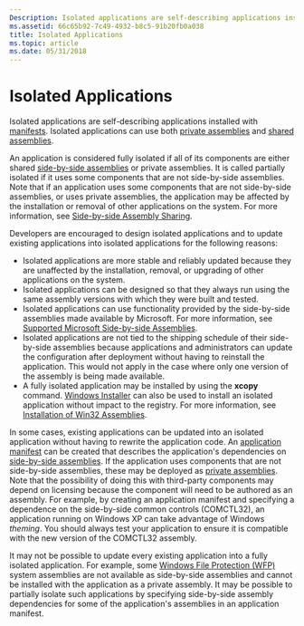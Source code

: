 ```yaml
---
Description: Isolated applications are self-describing applications installed with manifests. Isolated applications can use both private assemblies and shared assemblies.
ms.assetid: 66c65b92-7c49-4932-b8c5-91b20fb0a038
title: Isolated Applications
ms.topic: article
ms.date: 05/31/2018
---
```


# Isolated Applications

Isolated applications are self-describing applications installed with [manifests](manifests.md). Isolated applications can use both [private assemblies](https://docs.microsoft.com/windows/desktop/Msi/private-assemblies) and [shared assemblies](https://docs.microsoft.com/windows/desktop/Msi/shared-assemblies).

An application is considered fully isolated if all of its components are either shared [side-by-side assemblies](about-side-by-side-assemblies-.md) or private assemblies. It is called partially isolated if it uses some components that are not side-by-side assemblies. Note that if an application uses some components that are not side-by-side assemblies, or uses private assemblies, the application may be affected by the installation or removal of other applications on the system. For more information, see [Side-by-side Assembly Sharing](side-by-side-assembly-sharing.md).

Developers are encouraged to design isolated applications and to update existing applications into isolated applications for the following reasons:

-   Isolated applications are more stable and reliably updated because they are unaffected by the installation, removal, or upgrading of other applications on the system.
-   Isolated applications can be designed so that they always run using the same assembly versions with which they were built and tested.
-   Isolated applications can use functionality provided by the side-by-side assemblies made available by Microsoft. For more information, see [Supported Microsoft Side-by-side Assemblies](supported-microsoft-side-by-side-assemblies.md).
-   Isolated applications are not tied to the shipping schedule of their side-by-side assemblies because applications and administrators can update the configuration after deployment without having to reinstall the application. This would not apply in the case where only one version of the assembly is being made available.
-   A fully isolated application may be installed by using the **xcopy** command. [Windows Installer](https://msdn.microsoft.com/library/Cc185688(v=VS.85).aspx) can also be used to install an isolated application without impact to the registry. For more information, see [Installation of Win32 Assemblies](https://msdn.microsoft.com/library/Aa369292(v=VS.85).aspx).

In some cases, existing applications can be updated into an isolated application without having to rewrite the application code. An [application manifest](application-manifests.md) can be created that describes the application's dependencies on [side-by-side assemblies](about-side-by-side-assemblies-.md). If the application uses components that are not side-by-side assemblies, these may be deployed as [private assemblies](https://docs.microsoft.com/windows/desktop/Msi/private-assemblies). Note that the possibility of doing this with third-party components may depend on licensing because the component will need to be authored as an assembly. For example, by creating an application manifest and specifying a dependence on the side-by-side common controls (COMCTL32), an application running on Windows XP can take advantage of Windows *theming*. You should always test your application to ensure it is compatible with the new version of the COMCTL32 assembly.

It may not be possible to update every existing application into a fully isolated application. For example, some [Windows File Protection (WFP)](https://docs.microsoft.com/windows/desktop/Wfp/windows-resource-protection-portal) system assemblies are not available as side-by-side assemblies and cannot be installed with the application as a private assembly. It may be possible to partially isolate such applications by specifying side-by-side assembly dependencies for some of the application's assemblies in an application manifest.

 

 



